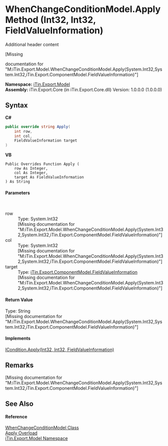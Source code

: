 # WhenChangeConditionModel.Apply Method (Int32, Int32, FieldValueInformation)
Additional header content 

\[Missing <summary> documentation for "M:iTin.Export.Model.WhenChangeConditionModel.Apply(System.Int32,System.Int32,iTin.Export.ComponentModel.FieldValueInformation)"\]

**Namespace:**&nbsp;<a href="N_iTin_Export_Model">iTin.Export.Model</a><br />**Assembly:**&nbsp;iTin.Export.Core (in iTin.Export.Core.dll) Version: 1.0.0.0 (1.0.0.0)

## Syntax

**C#**<br />
``` C#
public override string Apply(
	int row,
	int col,
	FieldValueInformation target
)
```

**VB**<br />
``` VB
Public Overrides Function Apply ( 
	row As Integer,
	col As Integer,
	target As FieldValueInformation
) As String
```


#### Parameters
&nbsp;<dl><dt>row</dt><dd>Type: System.Int32<br />\[Missing <param name="row"/> documentation for "M:iTin.Export.Model.WhenChangeConditionModel.Apply(System.Int32,System.Int32,iTin.Export.ComponentModel.FieldValueInformation)"\]</dd><dt>col</dt><dd>Type: System.Int32<br />\[Missing <param name="col"/> documentation for "M:iTin.Export.Model.WhenChangeConditionModel.Apply(System.Int32,System.Int32,iTin.Export.ComponentModel.FieldValueInformation)"\]</dd><dt>target</dt><dd>Type: <a href="T_iTin_Export_ComponentModel_FieldValueInformation">iTin.Export.ComponentModel.FieldValueInformation</a><br />\[Missing <param name="target"/> documentation for "M:iTin.Export.Model.WhenChangeConditionModel.Apply(System.Int32,System.Int32,iTin.Export.ComponentModel.FieldValueInformation)"\]</dd></dl>

#### Return Value
Type: String<br />\[Missing <returns> documentation for "M:iTin.Export.Model.WhenChangeConditionModel.Apply(System.Int32,System.Int32,iTin.Export.ComponentModel.FieldValueInformation)"\]

#### Implements
<a href="M_iTin_Export_Model_ICondition_Apply_2">ICondition.Apply(Int32, Int32, FieldValueInformation)</a><br />

## Remarks
\[Missing <remarks> documentation for "M:iTin.Export.Model.WhenChangeConditionModel.Apply(System.Int32,System.Int32,iTin.Export.ComponentModel.FieldValueInformation)"\]

## See Also


#### Reference
<a href="T_iTin_Export_Model_WhenChangeConditionModel">WhenChangeConditionModel Class</a><br /><a href="Overload_iTin_Export_Model_WhenChangeConditionModel_Apply">Apply Overload</a><br /><a href="N_iTin_Export_Model">iTin.Export.Model Namespace</a><br />